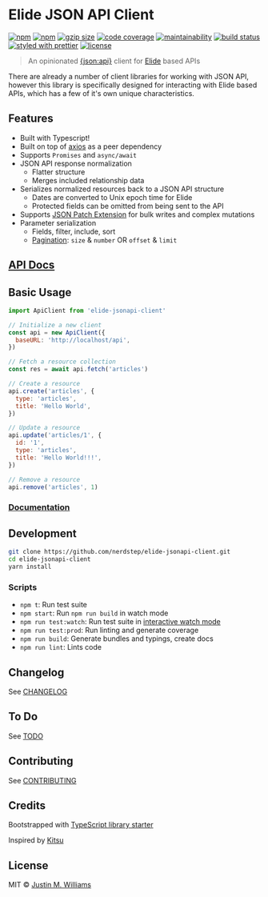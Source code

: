# Elide JSON API Client

[![npm](https://flat.badgen.net/npm/v/elide-jsonapi-client)](https://www.npmjs.com/package/elide-jsonapi-client)
[![npm](https://flat.badgen.net/npm/dt/elide-jsonapi-client)](https://www.npmjs.com/package/elide-jsonapi-client)
[![gzip size](https://flat.badgen.net/bundlephobia/minzip/elide-jsonapi-client)](https://bundlephobia.com/result?p=elide-jsonapi-client)
[![code coverage](https://flat.badgen.net/coveralls/c/github/nerdstep/elide-jsonapi-client)](https://coveralls.io/github/nerdstep/elide-jsonapi-client)
[![maintainability](https://flat.badgen.net/codeclimate/maintainability/nerdstep/elide-jsonapi-client)](https://codeclimate.com/github/nerdstep/elide-jsonapi-client)
[![build status](https://flat.badgen.net/travis/nerdstep/elide-jsonapi-client)](https://travis-ci.org/nerdstep/elide-jsonapi-client)
[![styled with prettier](https://flat.badgen.net/badge/styled%20with/prettier/pink)](https://github.com/prettier/prettier)
[![license](https://flat.badgen.net/github/license/nerdstep/elide-jsonapi-client)](./LICENSE)

> An opinionated [{json:api}](http://jsonapi.org) client for [Elide](http://elide.io) based APIs

There are already a number of client libraries for working with JSON API, however this library is specifically designed for interacting with Elide based APIs, which has a few of it's own unique characteristics.

## Features

- Built with Typescript!
- Built on top of [axios](https://github.com/axios/axios) as a peer dependency
- Supports `Promises` and `async/await`
- JSON API response normalization
  - Flatter structure
  - Merges included relationship data
- Serializes normalized resources back to a JSON API structure
  - Dates are converted to Unix epoch time for Elide
  - Protected fields can be omitted from being sent to the API
- Supports [JSON Patch Extension](https://github.com/json-api/json-api/blob/9c7a03dbc37f80f6ca81b16d444c960e96dd7a57/extensions/jsonpatch/index.md) for bulk writes and complex mutations
- Parameter serialization
  - Fields, filter, include, sort
  - [Pagination](http://elide.io/pages/guide/10-jsonapi.html#pagination): `size` & `number` OR `offset` & `limit`

## [API Docs](https://nerdstep.github.io/elide-jsonapi-client)

## Basic Usage

```js
import ApiClient from 'elide-jsonapi-client'

// Initialize a new client
const api = new ApiClient({
  baseURL: 'http://localhost/api',
})

// Fetch a resource collection
const res = await api.fetch('articles')

// Create a resource
api.create('articles', {
  type: 'articles',
  title: 'Hello World',
})

// Update a resource
api.update('articles/1', {
  id: '1',
  type: 'articles',
  title: 'Hello World!!!',
})

// Remove a resource
api.remove('articles', 1)
```

### [Documentation](https://github.com/nerdstep/elide-jsonapi-client/wiki)

## Development

```bash
git clone https://github.com/nerdstep/elide-jsonapi-client.git
cd elide-jsonapi-client
yarn install
```

### Scripts

- `npm t`: Run test suite
- `npm start`: Run `npm run build` in watch mode
- `npm run test:watch`: Run test suite in [interactive watch mode](http://facebook.github.io/jest/docs/cli.html#watch)
- `npm run test:prod`: Run linting and generate coverage
- `npm run build`: Generate bundles and typings, create docs
- `npm run lint`: Lints code

## Changelog

See [CHANGELOG](./CHANGELOG.md)

## To Do

See [TODO](./TODO.md)

## Contributing

See [CONTRIBUTING](./CONTRIBUTING.md)

## Credits

Bootstrapped with [TypeScript library starter](https://github.com/alexjoverm/typescript-library-starter)

Inspired by [Kitsu](https://github.com/wopian/kitsu/tree/master/packages/kitsu)

## License

MIT © [Justin M. Williams](https://github.com/nerdstep)
